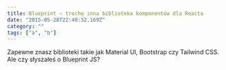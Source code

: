 ```yaml
---
title: Blueprint – trochę inna biblioteka komponentów dla Reacta
date: "2015-05-28T22:40:32.169Z"
category: ""
tags: ["a", "b"]
---
```


Zapewne znasz biblioteki takie jak Material UI, Bootstrap czy Tailwind CSS. Ale czy słyszałeś o Blueprint JS?
